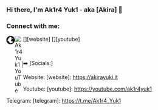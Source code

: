 ### Hi there, I'm Ak1r4 Yuk1 - aka [Akira] 👋

### Connect with me:

[<img align="left" alt="akirayuki.it" width="22px" src="https://raw.githubusercontent.com/iconic/open-iconic/master/svg/globe.svg" />][website]
[<img align="left" alt="Ak1r4 Yuk1 | YouTube" width="22px" src="https://cdn.jsdelivr.net/npm/simple-icons@v3/icons/youtube.svg" />][youtube]


<br />

➡️ [Socials:]

Website:
[website]: https://akirayuki.it

Youtube:
[youtube]: https://youtube.com/ak1r4yuk1

Telegram:
[telegram]: https://t.me/Ak1r4_Yuk1
